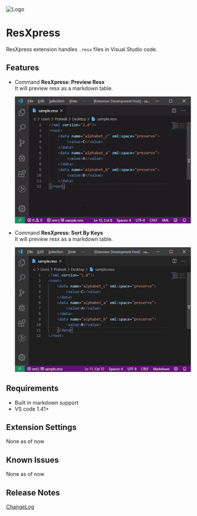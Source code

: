 <img src="https://raw.githubusercontent.com/pmahend1/resxpress/master/images/logo.png" alt="Logo" width="250" height="250">

# ResXpress

ResXpress extension handles `.resx` files in Visual Studio code.

## Features

- Command **ResXpress: Preview Resx**  
  It will preview resx as a markdown table.  

  ![Screenshot1](https://raw.githubusercontent.com/pmahend1/resxpress/master/images/preview.gif "Preview Resx")  

- Command **ResXpress: Sort By Keys**  
  It will preview resx as a markdown table.  

  ![Screenshot2](https://raw.githubusercontent.com/pmahend1/resxpress/master/images/sortByKeys.gif "Sort By Keys")  

## Requirements

- Built in markdown support
- VS code 1.41+

## Extension Settings

None as of now

## Known Issues

None as of now 

## Release Notes

[ChangeLog](CHANGELOG.md)